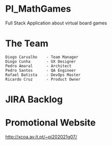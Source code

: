 # PI_MathGames

Full Stack Application about virtual board games

# The Team
    Diogo Carvalho	  - Team Manager
 	Diogo Cunha       - UX Designer
 	Pedro Amaral	  - Architect
 	Pedro Santos	  - QA Engineer
	Rafael Batista	  - DevOps Master
	Ricardo Cruz	  - Product Owner

# JIRA Backlog

# Promotional Website

http://xcoa.av.it.pt/~pi202021g07/
